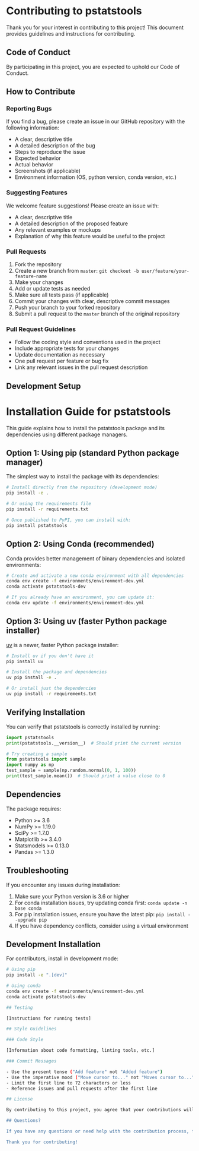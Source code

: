 # Contributing to pstatstools

Thank you for your interest in contributing to this project! This document provides guidelines and instructions for contributing.

## Code of Conduct

By participating in this project, you are expected to uphold our Code of Conduct.

## How to Contribute

### Reporting Bugs

If you find a bug, please create an issue in our GitHub repository with the following information:

- A clear, descriptive title
- A detailed description of the bug
- Steps to reproduce the issue
- Expected behavior
- Actual behavior
- Screenshots (if applicable)
- Environment information (OS, python version, conda version, etc.)

### Suggesting Features

We welcome feature suggestions! Please create an issue with:

- A clear, descriptive title
- A detailed description of the proposed feature
- Any relevant examples or mockups
- Explanation of why this feature would be useful to the project

### Pull Requests

1. Fork the repository
2. Create a new branch from `master`: `git checkout -b user/feature/your-feature-name`
3. Make your changes
4. Add or update tests as needed
5. Make sure all tests pass (if applicable)
6. Commit your changes with clear, descriptive commit messages
7. Push your branch to your forked repository
8. Submit a pull request to the `master` branch of the original repository

### Pull Request Guidelines

- Follow the coding style and conventions used in the project
- Include appropriate tests for your changes
- Update documentation as necessary
- One pull request per feature or bug fix
- Link any relevant issues in the pull request description

## Development Setup

# Installation Guide for pstatstools

This guide explains how to install the pstatstools package and its dependencies using different package managers.

## Option 1: Using pip (standard Python package manager)

The simplest way to install the package with its dependencies:

```bash
# Install directly from the repository (development mode)
pip install -e .

# Or using the requirements file
pip install -r requirements.txt

# Once published to PyPI, you can install with:
pip install pstatstools
```

## Option 2: Using Conda (recommended)

Conda provides better management of binary dependencies and isolated environments:

```bash
# Create and activate a new conda environment with all dependencies
conda env create -f environments/environment-dev.yml
conda activate pstatstools-dev

# If you already have an environment, you can update it:
conda env update -f environments/environment-dev.yml
```

## Option 3: Using uv (faster Python package installer)

[uv](https://github.com/astral-sh/uv) is a newer, faster Python package installer:

```bash
# Install uv if you don't have it
pip install uv

# Install the package and dependencies
uv pip install -e .

# Or install just the dependencies
uv pip install -r requirements.txt
```

## Verifying Installation

You can verify that pstatstools is correctly installed by running:

```python
import pstatstools
print(pstatstools.__version__)  # Should print the current version

# Try creating a sample
from pstatstools import sample
import numpy as np
test_sample = sample(np.random.normal(0, 1, 100))
print(test_sample.mean())  # Should print a value close to 0
```

## Dependencies

The package requires:

* Python >= 3.6
* NumPy >= 1.19.0
* SciPy >= 1.7.0
* Matplotlib >= 3.4.0 
* Statsmodels >= 0.13.0
* Pandas >= 1.3.0

## Troubleshooting

If you encounter any issues during installation:

1. Make sure your Python version is 3.6 or higher
2. For conda installation issues, try updating conda first: `conda update -n base conda`
3. For pip installation issues, ensure you have the latest pip: `pip install --upgrade pip`
4. If you have dependency conflicts, consider using a virtual environment

## Development Installation

For contributors, install in development mode:

```bash
# Using pip
pip install -e ".[dev]"

# Using conda
conda env create -f environments/environment-dev.yml
conda activate pstatstools-dev

## Testing

[Instructions for running tests]

## Style Guidelines

### Code Style

[Information about code formatting, linting tools, etc.]

### Commit Messages

- Use the present tense ("Add feature" not "Added feature")
- Use the imperative mood ("Move cursor to..." not "Moves cursor to...")
- Limit the first line to 72 characters or less
- Reference issues and pull requests after the first line

## License

By contributing to this project, you agree that your contributions will be licensed under the project's [LICENSE](LICENSE) file.

## Questions?

If you have any questions or need help with the contribution process, feel free to create an issue with your question.

Thank you for contributing!